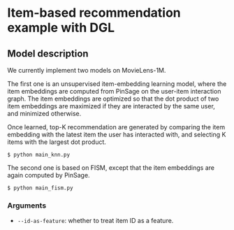 # Item-based recommendation example with DGL

## Model description

We currently implement two models on MovieLens-1M.

The first one is an unsupervised item-embedding learning model, where the
item embeddings are computed from PinSage on the user-item interaction
graph.  The item embeddings are optimized so that the dot product of
two item embeddings are maximized if they are interacted by the same user,
and minimized otherwise.

Once learned, top-K recommendation are generated by comparing the item
embedding with the latest item the user has interacted with, and selecting
K items with the largest dot product.

```
$ python main_knn.py
```

The second one is based on FISM, except that the item embeddings are again
computed by PinSage.

```
$ python main_fism.py
```

### Arguments

* `--id-as-feature`: whether to treat item ID as a feature.

